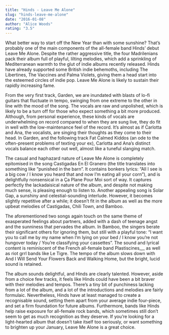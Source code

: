 ```yaml
---
title: "Hinds - Leave Me Alone"
slug: "hinds-leave-me-alone"
date: "2016-01-08"
author: "Alice Woods"
rating: "3.5"
---
```


What better way to start off the New Year than with some sunshine? That’s probably one of the main components of the all-female band Hinds’ debut Leave Me Alone. Despite the rather aggressive title, the four Madrilenians pack their album full of playful, lilting melodies, which add a sprinkling of Mediterranean warmth to the glut of indie albums recently released. Hinds have already supported some British indie behemoths, including The Libertines, The Vaccines and Palma Violets, giving them a head start into the esteemed circles of indie pop. Leave Me Alone is likely to sustain their rapidly increasing fame.

From the very first track, Garden, we are inundated with blasts of lo-fi guitars that fluctuate in tempo, swinging from one extreme to the other in line with the mood of the song. The vocals are raw and unpolished, which is likely to be a turn off for those who expect something a bit more produced. Although, from personal experience, these kinds of vocals are underwhelming on record compared to when they are sung live, they do fit in well with the low-maintenance feel of the record. It’s almost as if Carlotta and Ana, the vocalists, are singing their thoughts as they come to their head. In Garden, and the following track Fat Calmed Kiddos (an ode to the often-present problems of texting your ex), Carlotta and Ana’s distinct vocals balance each other out well, almost like a tuneful slanging match.

The casual and haphazard nature of Leave Me Alone is completely epitomised in the song Castigadas En El Granero (the title translates into something like “punished in the barn”. It contains bonkers lyrics: “All I see is a big cow / I know you heard that and now I’m eating all your corn”), and is delightfully nonsensical in a Ça Plane Pour Moi sort of way. It captures perfectly the lackadaisical nature of the album, and despite not making much sense, is pleasing enough to listen to. Another appealing song is Solar Gap, a sunshiny and celestial-sounding interlude. However, it becomes slightly repetitive after a while; it doesn’t fit in the album as well as the more upbeat melodies of Castigadas, Chili Town, and Bamboo.

The aforementioned two songs again touch on the same theme of exasperated feelings about partners, added with a dash of teenage angst and the sunniness that pervades the album. In Bamboo, the singers berate their significant others for ignoring them, but still with a playful tone: “I want you to call me by my name when I’m lying on your bed / I know you’re not hungover today / You’re classifying your cassettes”. The sound and lyrical content is reminiscent of the French all-female band Plastiscines_,_ as well as riot grrl bands like Le Tigre. The tempo of the album slows down with And I Will Send Your Flowers Back and Walking Home, but the bright, lucid sound is retained.

The album sounds delightful, and Hinds are clearly talented. However, aside from a choice few tracks, it feels like Hinds could have been a bit braver with their melodies and tempos. There’s a tiny bit of punchiness lacking from a lot of the album, and a lot of the introductions and melodies are fairly formulaic. Nevertheless, Hinds have at least managed to create a recognisable sound, setting them apart from your average indie four-piece, and set a firm foundation for future albums. Furthermore, bands like Hinds help raise exposure for all-female rock bands, which sometimes still don’t seem to get as much recognition as they deserve. If you’re looking for a light-hearted album that doesn’t take itself too seriously, or want something to brighten up your January, Leave Me Alone is a great choice.
